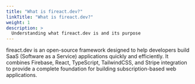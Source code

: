 ```yaml
---
title: "What is fireact.dev?"
linkTitle: "What is fireact.dev?"
weight: 1
description: >
  Understanding what fireact.dev is and its purpose
---
```


fireact.dev is an open-source framework designed to help developers build SaaS (Software as a Service) applications quickly and efficiently. It combines Firebase, React, TypeScript, TailwindCSS, and Stripe integration to provide a complete foundation for building subscription-based web applications.
